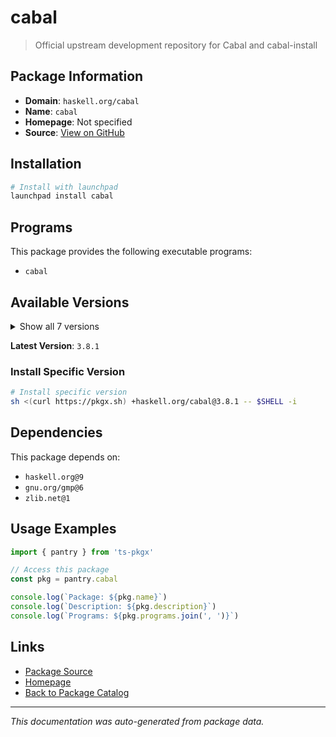 # cabal

> Official upstream development repository for Cabal and cabal-install

## Package Information

- **Domain**: `haskell.org/cabal`
- **Name**: `cabal`
- **Homepage**: Not specified
- **Source**: [View on GitHub](https://github.com/pkgxdev/pantry/tree/main/projects/haskell.org/cabal/package.yml)

## Installation

```bash
# Install with launchpad
launchpad install cabal
```

## Programs

This package provides the following executable programs:

- `cabal`

## Available Versions

<details>
<summary>Show all 7 versions</summary>

- `3.8.1`, `3.14.2.0`, `3.14.1.1`, `3.14.1.0`, `3.12.1.0`
- `3.10.3.0`, `3.10.1`

</details>

**Latest Version**: `3.8.1`

### Install Specific Version

```bash
# Install specific version
sh <(curl https://pkgx.sh) +haskell.org/cabal@3.8.1 -- $SHELL -i
```

## Dependencies

This package depends on:

- `haskell.org@9`
- `gnu.org/gmp@6`
- `zlib.net@1`

## Usage Examples

```typescript
import { pantry } from 'ts-pkgx'

// Access this package
const pkg = pantry.cabal

console.log(`Package: ${pkg.name}`)
console.log(`Description: ${pkg.description}`)
console.log(`Programs: ${pkg.programs.join(', ')}`)
```

## Links

- [Package Source](https://github.com/pkgxdev/pantry/tree/main/projects/haskell.org/cabal/package.yml)
- [Homepage](#)
- [Back to Package Catalog](../package-catalog.md)

---

*This documentation was auto-generated from package data.*

